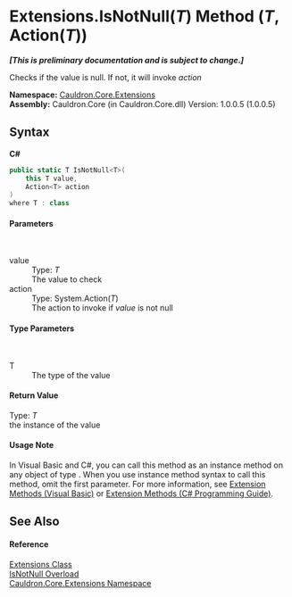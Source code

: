 # Extensions.IsNotNull(*T*) Method (*T*, Action(*T*))
 _**\[This is preliminary documentation and is subject to change.\]**_

Checks if the value is null. If not, it will invoke *action*

**Namespace:**&nbsp;<a href="N_Cauldron_Core_Extensions">Cauldron.Core.Extensions</a><br />**Assembly:**&nbsp;Cauldron.Core (in Cauldron.Core.dll) Version: 1.0.0.5 (1.0.0.5)

## Syntax

**C#**<br />
``` C#
public static T IsNotNull<T>(
	this T value,
	Action<T> action
)
where T : class

```


#### Parameters
&nbsp;<dl><dt>value</dt><dd>Type: *T*<br />The value to check</dd><dt>action</dt><dd>Type: System.Action(*T*)<br />The action to invoke if *value* is not null</dd></dl>

#### Type Parameters
&nbsp;<dl><dt>T</dt><dd>The type of the value</dd></dl>

#### Return Value
Type: *T*<br />the instance of the value

#### Usage Note
In Visual Basic and C#, you can call this method as an instance method on any object of type . When you use instance method syntax to call this method, omit the first parameter. For more information, see <a href="http://msdn.microsoft.com/en-us/library/bb384936.aspx">Extension Methods (Visual Basic)</a> or <a href="http://msdn.microsoft.com/en-us/library/bb383977.aspx">Extension Methods (C# Programming Guide)</a>.

## See Also


#### Reference
<a href="T_Cauldron_Core_Extensions_Extensions">Extensions Class</a><br /><a href="Overload_Cauldron_Core_Extensions_Extensions_IsNotNull">IsNotNull Overload</a><br /><a href="N_Cauldron_Core_Extensions">Cauldron.Core.Extensions Namespace</a><br />